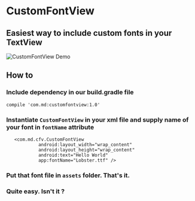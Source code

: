 # CustomFontView
##  Easiest way to include custom fonts in your TextView

![CustomFontView Demo](https://raw.githubusercontent.com/mddanishansari/CustomFontView/master/screenshots.png "")

##  How to 
### Include dependency in our build.gradle file
```
compile 'com.md:customfontview:1.0'
```
### Instantiate `CustomFontView` in your xml file and supply name of your font in `fontName` attribute
```
   <com.md.cfv.CustomFontView
            android:layout_width="wrap_content"
            android:layout_height="wrap_content"
            android:text="Hello World"
            app:fontName="Lobster.ttf" />
```
### Put that font file in `assets` folder. That's it.
### Quite easy. Isn't it ?
